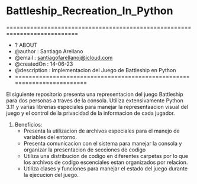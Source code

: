# Battleship_Recreation_In_Python
===========================================================================
 * ?                              ABOUT
 * @author         :  Santiago Arellano
 * @email          :  santiagofarellanoj@icloud.com
 * @createdOn      :  14-06-23
 * @description    :  Implementacion del Juego de Battleship en Python
 * ========================================================================
 
 El siguiente repositorio presenta una representacion del juego Battleship 
 para dos personas a traves de la consola. Utiliza extensivamente Python 
 3.11 y varias librerias especiales para manejar la representaacion visual
 del juego y el control de la privacidad de la informacion de cada jugador.
 
 1. Beneficios:
    - Presenta la utilizacion de archivos especiales para el manejo de 
      variables del entorno.
    - Presenta comunicacion con el sistema para manejar la consola y 
      organizar la presentacion de secciones de codigo
    - Utiliza una distribucion de codigo en diferentes carpetas por lo que
      los archivos de codigo escenciales estan organizados por relacion.
    - Utiliza clases y funciones para manejar el estado del juego durante 
      la ejecucion del juego.
